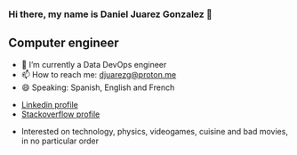 ### Hi there, my name is Daniel Juarez Gonzalez 👋

## Computer engineer

- 🔭 I’m currently a Data DevOps engineer
- 📫 How to reach me: djuarezg@proton.me
- 😄 Speaking: Spanish, English and French

* [Linkedin profile](https://www.linkedin.com/in/djuarezg/)
* [Stackoverflow profile](https://stackoverflow.com/users/6618742/djuarez)

- Interested on technology, physics, videogames, cuisine and bad movies, in no particular order
